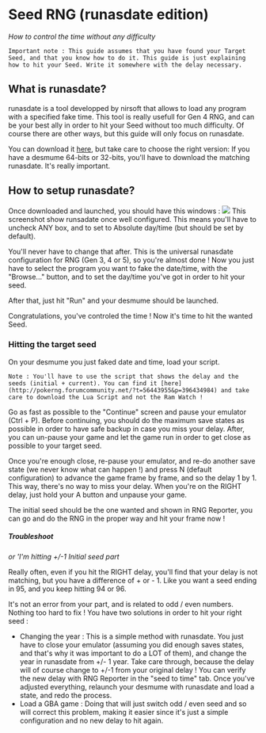 # Seed RNG (runasdate edition)
_How to control the time without any difficulty_
```
Important note : This guide assumes that you have found your Target Seed, and that you know how to do it. This guide is just explaining how to hit your Seed. Write it somewhere with the delay necessary.
```

## What is runasdate?

runasdate is a tool developped by nirsoft that allows to load any program with a specified fake time. This tool is really usefull for Gen 4 RNG, and can be your best ally in order to hit your Seed without too much difficulty. Of course there are other ways, but this guide will only focus on runasdate.

You can download it [here](https://www.nirsoft.net/utils/run_as_date.html), but take care to choose the right version: If you have a desmume 64-bits or 32-bits, you'll have to download the matching runasdate. It's really important.

## How to setup runasdate?

Once downloaded and launched, you should have this windows : 
![](https://i.imgur.com/HeUoPmv.png)
This screenshot show runsadate once well configured. This means you'll have to uncheck ANY box, and to set to Absolute day/time (but should be set by default).

You'll never have to change that after. This is the universal runasdate configuration for RNG (Gen 3, 4 or 5), so you're almost done ! Now you just have to select the program you want to fake the date/time, with the "Browse..." button, and to set the day/time you've got in order to hit your seed.

After that, just hit "Run" and your desmume should be launched.

Congratulations, you've controled the time ! Now it's time to hit the wanted Seed.

### Hitting the target seed

On your desmume you just faked date and time, load your script.
```
Note : You'll have to use the script that shows the delay and the seeds (initial + current). You can find it [here](http://pokerng.forumcommunity.net/?t=56443955&p=396434984) and take care to download the Lua Script and not the Ram Watch !
```
Go as fast as possible to the "Continue" screen and pause your emulator (Ctrl + P). Before continuing, you should do the maximum save states as possible in order to have safe backup in case you miss your delay. After, you can un-pause your game and let the game run in order to get close as possible to your target seed. 

Once you're enough close, re-pause your emulator, and re-do another save state (we never know what can happen !) and press N (default configuration) to advance the game frame by frame, and so the delay 1 by 1. This way, there's no way to miss your delay. When you're on the RIGHT delay, just hold your A button and unpause your game. 

The initial seed should be the one wanted and shown in RNG Reporter, you can go and do the RNG in the proper way and hit your frame now !

##### Troubleshoot
_or 'I'm hitting +/-1 Initial seed part_

Really often, even if you hit the RIGHT delay, you'll find that your delay is not matching, but you have a difference of + or - 1. Like you want a seed ending in 95, and you keep hitting 94 or 96. 

It's not an error from your part, and is related to odd / even numbers. Nothing too hard to fix ! You have two solutions in order to hit your right seed :

* Changing the year : This is a simple method with runasdate. You just have to close your emulator (assuming you did enough saves states, and that's why it was important to do a LOT of them), and change the year in runasdate from +/- 1 year. Take care through, because the delay will of course change to +/-1 from your original delay ! You can verify the new delay with RNG Reporter in the "seed to time" tab. Once you've adjusted everything, relaunch your desmume with runasdate and load a state, and redo the process.
* Load a GBA game : Doing that will just switch odd / even seed and so will correct this problem, making it easier since it's just a simple configuration and no new delay to hit again.
